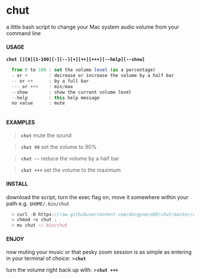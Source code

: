 # chut
a little bash script to change your Mac system audio volume from your command line

#### USAGE 
**`chut [][0][1-100][-][--][+][++][+++][--help][--show]`**
```javascript
  from 0 to 100 : set the volume level (as a percentage)
  - or +        : decrease or increase the volume by a half bar
  -- or ++      : by a full bar
  --- or +++    : min/max
  --show        : show the current volume level
  --help        : this help message
  no value      : mute 
  
```

#### EXAMPLES
>**` chut `** 
mute the sound 

>**` chut 90 `** 
set the volume to 90% 

>**` chut -- `** 
reduce the volume by a half bar 

>**` chut +++ `** 
set the volume to the maximum


#### INSTALL
download the script, turn the exec flag on, move it somewhere within your path e.g. `$HOME/.bin/chut` 
```javascript
  > curl -O https://raw.githubusercontent.com/docgyneco69/chut/master/chut ; 
  > chmod +x chut ; 
  > mv chut ~/.bin/chut
```


#### ENJOY
now muting your music or that pesky zoom session is as simple as entering in your terminal of choice: >**` chut `** 

turn the volume right back up with: >**` chut +++ `**
